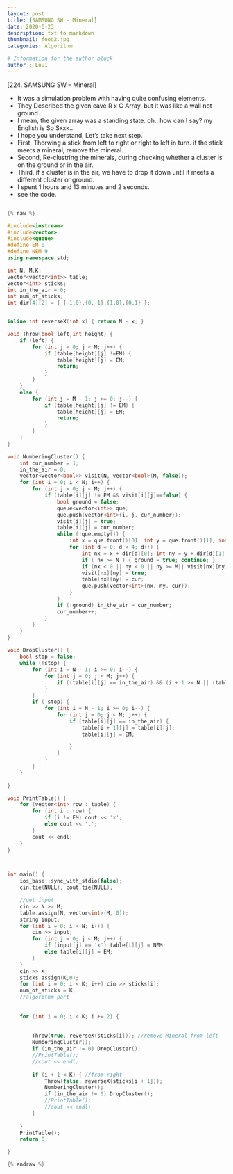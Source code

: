 ```yaml
---
layout: post
title: [SAMSUNG SW - Mineral]
date: 2020-6-23
description: txt to markdown
thumbnail: food2.jpg
categories: Algorithm

# Information for the author block
author : Loui
---
```


﻿[224. SAMSUNG SW – Mineral]
- It was a simulation problem with having quite confusing elements.
- They Described the given cave R x C Array. but it was like a wall not ground. 
- I mean, the given array was a standing state. oh.. how can I say? my English is So Sxxk..
- I hope you understand, Let’s take next step.
- First, Thorwing a stick from left to right or right to left in turn. if the stick meets a mineral, remove the mineral.
- Second, Re-clustring the minerals, during checking whether a cluster is on the ground or in the air.
- Third, if a cluster is in the air, we have to drop it down until it meets a different cluster or ground.
- I spent 1 hours and 13 minutes and 2 seconds.
- see the code.

```cpp

{% raw %}

#include<iostream>
#include<vector>
#include<queue>
#define EM 0
#define NEM 9
using namespace std;

int N, M,K;
vector<vector<int>> table;
vector<int> sticks;
int in_the_air = 0;
int num_of_sticks;
int dir[4][2] = { {-1,0},{0,-1},{1,0},{0,1} };


inline int reverseX(int x) { return N - x; }

void Throw(bool left,int height) {
	if (left) {
		for (int j = 0; j < M; j++) {
			if (table[height][j] !=EM) {
				table[height][j] = EM;
				return;
			}
		}
	}
	else {
		for (int j = M - 1; j >= 0; j--) {
			if (table[height][j] != EM) {
				table[height][j] = EM;
				return;
			}
		}
	}
}

void NumberingCluster() {
	int cur_number = 1;
	in_the_air = 0;
	vector<vector<bool>> visit(N, vector<bool>(M, false));
	for (int i = 0; i < N; i++) {
		for (int j = 0; j < M; j++) {
			if (table[i][j] != EM && visit[i][j]==false) {
				bool ground = false;
				queue<vector<int>> que;
				que.push(vector<int>{i, j, cur_number});
				visit[i][j] = true;
				table[i][j] = cur_number;
				while (!que.empty()) {
					int x = que.front()[0]; int y = que.front()[1]; int cur = que.front()[2]; que.pop();
					for (int d = 0; d < 4; d++) {
						int nx = x + dir[d][0]; int ny = y + dir[d][1];
						if ( nx >= N ) { ground = true;	continue; }
						if (nx < 0 || ny < 0 || ny >= M|| visit[nx][ny] || table[nx][ny] == EM) continue;
						visit[nx][ny] = true;
						table[nx][ny] = cur;
						que.push(vector<int>{nx, ny, cur});
					}
				}
				if (!ground) in_the_air = cur_number;
				cur_number++;
			}
		}
	}
}

void DropCluster() {
	bool stop = false;
	while (!stop) {
		for (int i = N - 1; i >= 0; i--) {
			for (int j = 0; j < M; j++) {
				if ((table[i][j] == in_the_air) && (i + 1 >= N || (table[i + 1][j] != EM && table[i + 1][j] != in_the_air))) stop = true;
			}
		}
		if (!stop) {
			for (int i = N - 1; i >= 0; i--) {
				for (int j = 0; j < M; j++) {
					if (table[i][j] == in_the_air) {
						table[i + 1][j] = table[i][j];
						table[i][j] = EM;

					} 
				}
			}
		}
	}
	
}

void PrintTable() {
	for (vector<int> row : table) {
		for (int i : row) {
			if (i != EM) cout << 'x';
			else cout << '.';
		} 
		cout << endl;
	}
}



int main() {
	ios_base::sync_with_stdio(false);
	cin.tie(NULL); cout.tie(NULL);

	//get input
	cin >> N >> M;
	table.assign(N, vector<int>(M, 0));
	string input;
	for (int i = 0; i < N; i++) {
		cin >> input;
		for (int j = 0; j < M; j++) {
			if (input[j] == 'x') table[i][j] = NEM;
			else table[i][j] = EM;
		}
	}
	cin >> K;
	sticks.assign(K,0);
	for (int i = 0; i < K; i++) cin >> sticks[i];
	num_of_sticks = K;
	//algorithm part
	
	
	for (int i = 0; i < K; i += 2) {
		
		
		Throw(true, reverseX(sticks[i])); //remove Mineral from left
		NumberingCluster();
		if (in_the_air != 0) DropCluster();
		//PrintTable();
		//cout << endl;
		
		if (i + 1 < K) { //from right
			Throw(false, reverseX(sticks[i + 1]));
			NumberingCluster();
			if (in_the_air != 0) DropCluster();
			//PrintTable();
			//cout << endl;
		}
		
	}
	PrintTable();
	return 0;

}

{% endraw %}
```

